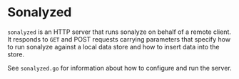 # Sonalyzed

`sonalyzed` is an HTTP server that runs sonalyze on behalf of a remote client.  It responds to `GET`
and POST requests carrying parameters that specify how to run sonalyze against a local data store
and how to insert data into the store.

See `sonalyzed.go` for information about how to configure and run the server.

